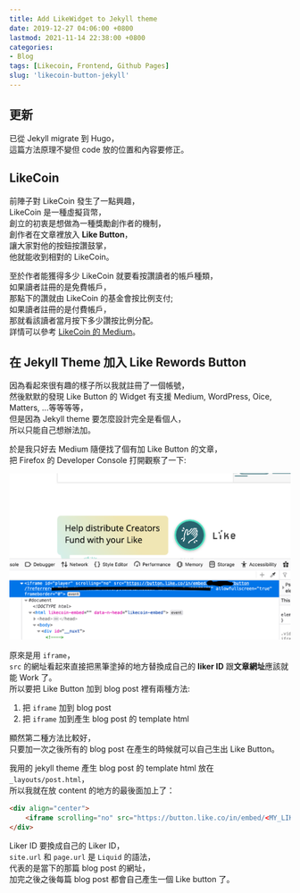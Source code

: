 ```yaml
---
title: Add LikeWidget to Jekyll theme
date: 2019-12-27 04:06:00 +0800
lastmod: 2021-11-14 22:38:00 +0800
categories:
- Blog
tags: [Likecoin, Frontend, Github Pages]
slug: 'likecoin-button-jekyll'
---
```

## 更新
已從 Jekyll migrate 到 Hugo，  
這篇方法原理不變但 code 放的位置和內容要修正。  

## LikeCoin
前陣子對 LikeCoin 發生了一點興趣，  
LikeCoin 是一種虛擬貨幣，  
創立的初衷是想做為一種獎勵創作者的機制，  
創作者在文章裡放入 **Like Button**，  
讓大家對他的按鈕按讚鼓掌，  
他就能收到相對的 LikeCoin。  

至於作者能獲得多少 LikeCoin 就要看按讚讀者的帳戶種類，  
如果讀者註冊的是免費帳戶，  
那點下的讚就由 LikeCoin 的基金會按比例支付;  
如果讀者註冊的是付費帳戶，  
那就看該讀者當月按下多少讚按比例分配。  
詳情可以參考 [LikeCoin 的 Medium](https://medium.com/likecoin/%E8%AE%9A%E8%B3%9E%E5%85%AC%E6%B0%91%E6%87%B6%E4%BA%BA%E5%8C%85-e7079686bf6e)。  

<!--more-->
## 在 Jekyll Theme 加入 Like Rewords Button
因為看起來很有趣的樣子所以我就註冊了一個帳號，  
然後默默的發現 Like Button 的 Widget 有支援 Medium, WordPress, Oice, Matters, ...等等等等，  
但是因為 Jekyll theme 要怎麼設計完全是看個人，  
所以只能自己想辦法加。  

於是我只好去 Medium 隨便找了個有加 Like Button 的文章，  
把 Firefox 的 Developer Console 打開觀察了一下:  

![like_btn_in_medium](/images/likebutton_for_github_pages/code_for_likecoin.png)

原來是用 ``iframe``，  
``src`` 的網址看起來直接把黑筆塗掉的地方替換成自己的 **liker ID** 跟**文章網址**應該就能 Work 了。  
所以要把 Like Button 加到 blog post 裡有兩種方法:  
1. 把 ``iframe`` 加到 blog post  
2. 把 ``iframe`` 加到產生 blog post 的 template html  

顯然第二種方法比較好，  
只要加一次之後所有的 blog post 在產生的時候就可以自己生出 Like Button。  

我用的 jekyll theme 產生 blog post 的 template html 放在 ``_layouts/post.html``，  
所以我就在放 content 的地方的最後面加上了：  

```html
<div align="center">
    <iframe scrolling="no" src="https://button.like.co/in/embed/<MY_LIKER_ID>/button/?referrer={{ site.url }}{{ page.url }}" frameborder="0"></iframe>
</div>
```

Liker ID 要換成自己的 Liker ID，  
``site.url`` 和 ``page.url`` 是 ``Liquid`` 的語法，  
代表的是當下的那篇 blog post 的網址，  
加完之後之後每篇 blog post 都會自己產生一個 Like button 了。  
